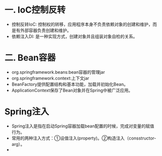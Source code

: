 # 一. IoC控制反转
- 控制反转IoC: 控制权的转移，应用程序本身不负责依赖对象的创建和维护，而是有外部容器负责创建和维护。
- 依赖注入DI: 是一种实现方式，创建对象并且组装对象自检的关系。
# 二. Bean容器
- org.springframework.beans:bean容器的管理jar
- org.springframework.context:上下文jar
- BeanFactory提供配置结构和基本功能，加载并初始化Bean。
- ApplicationContext保存了Bean对象并在Spring中被广泛应用。
# Spring注入
- Spring注入是指在启动Spring容器加载bean配置的时候，完成对变量的赋值行为。
- 常用的两种注入方式：①设值注入(property)。②构造注入（consstructor-arg）。
- 